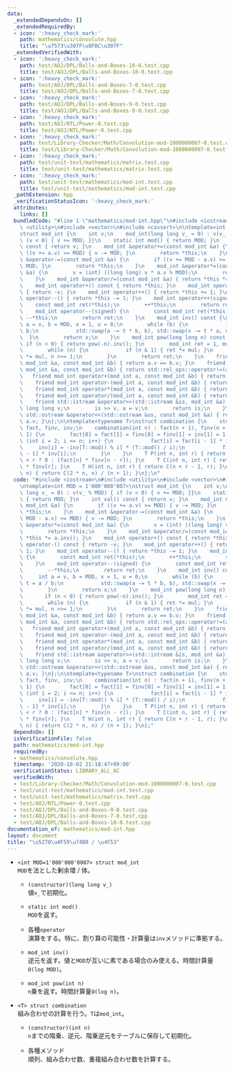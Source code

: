 ```yaml
---
data:
  _extendedDependsOn: []
  _extendedRequiredBy:
  - icon: ':heavy_check_mark:'
    path: mathematics/convolute.hpp
    title: "\u7573\u307F\u8FBC\u307F"
  _extendedVerifiedWith:
  - icon: ':heavy_check_mark:'
    path: test/AOJ/DPL/Balls-and-Boxes-10-0.test.cpp
    title: test/AOJ/DPL/Balls-and-Boxes-10-0.test.cpp
  - icon: ':heavy_check_mark:'
    path: test/AOJ/DPL/Balls-and-Boxes-7-0.test.cpp
    title: test/AOJ/DPL/Balls-and-Boxes-7-0.test.cpp
  - icon: ':heavy_check_mark:'
    path: test/AOJ/DPL/Balls-and-Boxes-9-0.test.cpp
    title: test/AOJ/DPL/Balls-and-Boxes-9-0.test.cpp
  - icon: ':heavy_check_mark:'
    path: test/AOJ/NTL/Power-0.test.cpp
    title: test/AOJ/NTL/Power-0.test.cpp
  - icon: ':heavy_check_mark:'
    path: test/Library-Checker/Math/Convolution-mod-1000000007-0.test.cpp
    title: test/Library-Checker/Math/Convolution-mod-1000000007-0.test.cpp
  - icon: ':heavy_check_mark:'
    path: test/unit-test/mathematics/matrix.test.cpp
    title: test/unit-test/mathematics/matrix.test.cpp
  - icon: ':heavy_check_mark:'
    path: test/unit-test/mathematics/mod-int.test.cpp
    title: test/unit-test/mathematics/mod-int.test.cpp
  _pathExtension: hpp
  _verificationStatusIcon: ':heavy_check_mark:'
  attributes:
    links: []
  bundledCode: "#line 1 \"mathematics/mod-int.hpp\"\n#include <iostream>\n#include\
    \ <utility>\n#include <vector>\n#include <cassert>\n\ntemplate<int MOD = 1'000'000'007>\n\
    struct mod_int {\n    int v;\n    mod_int(long long v_ = 0) : v(v_ % MOD) { if\
    \ (v < 0) { v += MOD; }}\n    static int mod() { return MOD; }\n    int val()\
    \ const { return v; }\n    mod_int &operator+=(const mod_int &a) {\n        if\
    \ ((v += a.v) >= MOD) { v -= MOD; }\n        return *this;\n    }\n    mod_int\
    \ &operator-=(const mod_int &a) {\n        if ((v += MOD - a.v) >= MOD) { v -=\
    \ MOD; }\n        return *this;\n    }\n    mod_int &operator*=(const mod_int\
    \ &a) {\n        v = (int) ((long long) v * a.v % MOD);\n        return *this;\n\
    \    }\n    mod_int &operator/=(const mod_int &a) { return *this *= a.inv(); }\n\
    \    mod_int operator+() const { return *this; }\n    mod_int operator-() const\
    \ { return -v; }\n    mod_int operator++() { return *this += 1; }\n    mod_int\
    \ operator--() { return *this -= 1; }\n    mod_int operator++(signed) {\n    \
    \    const mod_int ret(*this);\n        ++*this;\n        return ret;\n    }\n\
    \    mod_int operator--(signed) {\n        const mod_int ret(*this);\n       \
    \ --*this;\n        return ret;\n    }\n    mod_int inv() const {\n        int\
    \ a = v, b = MOD, x = 1, u = 0;\n        while (b) {\n            int t = a /\
    \ b;\n            std::swap(a -= t * b, b), std::swap(x -= t * u, u);\n      \
    \  }\n        return x;\n    }\n    mod_int pow(long long n) const {\n       \
    \ if (n < 0) { return pow(-n).inv(); }\n        mod_int ret = 1, mul = *this;\n\
    \        while (n) {\n            if (n & 1) { ret *= mul; }\n            mul\
    \ *= mul, n >>= 1;\n        }\n        return ret;\n    }\n    friend bool operator==(const\
    \ mod_int &a, const mod_int &b) { return a.v == b.v; }\n    friend bool operator!=(const\
    \ mod_int &a, const mod_int &b) { return std::rel_ops::operator!=(a, b); }\n \
    \   friend mod_int operator+(mod_int a, const mod_int &b) { return a += b; }\n\
    \    friend mod_int operator-(mod_int a, const mod_int &b) { return a -= b; }\n\
    \    friend mod_int operator*(mod_int a, const mod_int &b) { return a *= b; }\n\
    \    friend mod_int operator/(mod_int a, const mod_int &b) { return a /= b; }\n\
    \    friend std::istream &operator>>(std::istream &is, mod_int &a) {\n       \
    \ long long v;\n        is >> v, a = v;\n        return is;\n    }\n    friend\
    \ std::ostream &operator<<(std::ostream &os, const mod_int &a) { return os <<\
    \ a.v; }\n};\n\ntemplate<typename T>\nstruct combination {\n    std::vector<T>\
    \ fact, finv, inv;\n    combination(int n) : fact(n + 1), finv(n + 1), inv(n +\
    \ 1) {\n        fact[0] = fact[1] = finv[0] = finv[1] = inv[1] = 1;\n        for\
    \ (int i = 2; i <= n; i++) {\n            fact[i] = fact[i - 1] * i;\n       \
    \     inv[i] = -inv[T::mod() % i] * (T::mod() / i);\n            finv[i] = finv[i\
    \ - 1] * inv[i];\n        }\n    }\n    T P(int n, int r) { return r < 0 || n\
    \ < r ? 0 : (fact[n] * finv[n - r]); }\n    T C(int n, int r) { return P(n, r)\
    \ * finv[r]; }\n    T H(int n, int r) { return C(n + r - 1, r); }\n    T catalan(int\
    \ n) { return C(2 * n, n) / (n + 1); }\n};\n"
  code: "#include <iostream>\n#include <utility>\n#include <vector>\n#include <cassert>\n\
    \ntemplate<int MOD = 1'000'000'007>\nstruct mod_int {\n    int v;\n    mod_int(long\
    \ long v_ = 0) : v(v_ % MOD) { if (v < 0) { v += MOD; }}\n    static int mod()\
    \ { return MOD; }\n    int val() const { return v; }\n    mod_int &operator+=(const\
    \ mod_int &a) {\n        if ((v += a.v) >= MOD) { v -= MOD; }\n        return\
    \ *this;\n    }\n    mod_int &operator-=(const mod_int &a) {\n        if ((v +=\
    \ MOD - a.v) >= MOD) { v -= MOD; }\n        return *this;\n    }\n    mod_int\
    \ &operator*=(const mod_int &a) {\n        v = (int) ((long long) v * a.v % MOD);\n\
    \        return *this;\n    }\n    mod_int &operator/=(const mod_int &a) { return\
    \ *this *= a.inv(); }\n    mod_int operator+() const { return *this; }\n    mod_int\
    \ operator-() const { return -v; }\n    mod_int operator++() { return *this +=\
    \ 1; }\n    mod_int operator--() { return *this -= 1; }\n    mod_int operator++(signed)\
    \ {\n        const mod_int ret(*this);\n        ++*this;\n        return ret;\n\
    \    }\n    mod_int operator--(signed) {\n        const mod_int ret(*this);\n\
    \        --*this;\n        return ret;\n    }\n    mod_int inv() const {\n   \
    \     int a = v, b = MOD, x = 1, u = 0;\n        while (b) {\n            int\
    \ t = a / b;\n            std::swap(a -= t * b, b), std::swap(x -= t * u, u);\n\
    \        }\n        return x;\n    }\n    mod_int pow(long long n) const {\n \
    \       if (n < 0) { return pow(-n).inv(); }\n        mod_int ret = 1, mul = *this;\n\
    \        while (n) {\n            if (n & 1) { ret *= mul; }\n            mul\
    \ *= mul, n >>= 1;\n        }\n        return ret;\n    }\n    friend bool operator==(const\
    \ mod_int &a, const mod_int &b) { return a.v == b.v; }\n    friend bool operator!=(const\
    \ mod_int &a, const mod_int &b) { return std::rel_ops::operator!=(a, b); }\n \
    \   friend mod_int operator+(mod_int a, const mod_int &b) { return a += b; }\n\
    \    friend mod_int operator-(mod_int a, const mod_int &b) { return a -= b; }\n\
    \    friend mod_int operator*(mod_int a, const mod_int &b) { return a *= b; }\n\
    \    friend mod_int operator/(mod_int a, const mod_int &b) { return a /= b; }\n\
    \    friend std::istream &operator>>(std::istream &is, mod_int &a) {\n       \
    \ long long v;\n        is >> v, a = v;\n        return is;\n    }\n    friend\
    \ std::ostream &operator<<(std::ostream &os, const mod_int &a) { return os <<\
    \ a.v; }\n};\n\ntemplate<typename T>\nstruct combination {\n    std::vector<T>\
    \ fact, finv, inv;\n    combination(int n) : fact(n + 1), finv(n + 1), inv(n +\
    \ 1) {\n        fact[0] = fact[1] = finv[0] = finv[1] = inv[1] = 1;\n        for\
    \ (int i = 2; i <= n; i++) {\n            fact[i] = fact[i - 1] * i;\n       \
    \     inv[i] = -inv[T::mod() % i] * (T::mod() / i);\n            finv[i] = finv[i\
    \ - 1] * inv[i];\n        }\n    }\n    T P(int n, int r) { return r < 0 || n\
    \ < r ? 0 : (fact[n] * finv[n - r]); }\n    T C(int n, int r) { return P(n, r)\
    \ * finv[r]; }\n    T H(int n, int r) { return C(n + r - 1, r); }\n    T catalan(int\
    \ n) { return C(2 * n, n) / (n + 1); }\n};"
  dependsOn: []
  isVerificationFile: false
  path: mathematics/mod-int.hpp
  requiredBy:
  - mathematics/convolute.hpp
  timestamp: '2020-10-02 21:18:47+09:00'
  verificationStatus: LIBRARY_ALL_AC
  verifiedWith:
  - test/Library-Checker/Math/Convolution-mod-1000000007-0.test.cpp
  - test/unit-test/mathematics/mod-int.test.cpp
  - test/unit-test/mathematics/matrix.test.cpp
  - test/AOJ/NTL/Power-0.test.cpp
  - test/AOJ/DPL/Balls-and-Boxes-9-0.test.cpp
  - test/AOJ/DPL/Balls-and-Boxes-7-0.test.cpp
  - test/AOJ/DPL/Balls-and-Boxes-10-0.test.cpp
documentation_of: mathematics/mod-int.hpp
layout: document
title: "\u5270\u4F59\u74B0 / \u4F53"
---
```


- `<int MOD=1'000'000'0007> struct mod_int`  
`MOD`を法とした剰余環 / 体。

  - `(constructor)(long long v_)`  
  値`v_`で初期化。

  - `static int mod()`  
  `MOD`を返す。

  - 各種`operator`  
  演算をする。特に、割り算の可能性・計算量は`inv`メソッドに準拠する。
  
  - `mod_int inv()`  
  逆元を返す。値と`MOD`が互いに素である場合のみ使える。時間計算量`O(log MOD)`。
  
  - `mod_int pow(int n)`  
  `n`乗を返す。時間計算量`O(log n)`。

- `<T> struct combination`  
  組み合わせの計算を行う。`T`は`mod_int`。
  
  - `(constructor)(int n)`  
  `n`までの階乗、逆元、階乗逆元をテーブルに保存して初期化。
  
  - 各種メソッド  
  順列、組み合わせ数、重複組み合わせ数を計算する。